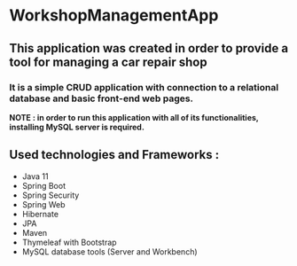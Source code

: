 # WorkshopManagementApp

## This application was created in order to provide a tool for managing a car repair shop ##

### It is a simple CRUD application with connection to a relational database and basic front-end web pages. ###

**NOTE : in order to run this application with all of its functionalities, installing MySQL server is required.**

## Used technologies and Frameworks : ##

* Java 11
* Spring Boot
* Spring Security 
* Spring Web
* Hibernate
* JPA
* Maven
* Thymeleaf with Bootstrap
* MySQL database tools (Server and Workbench)